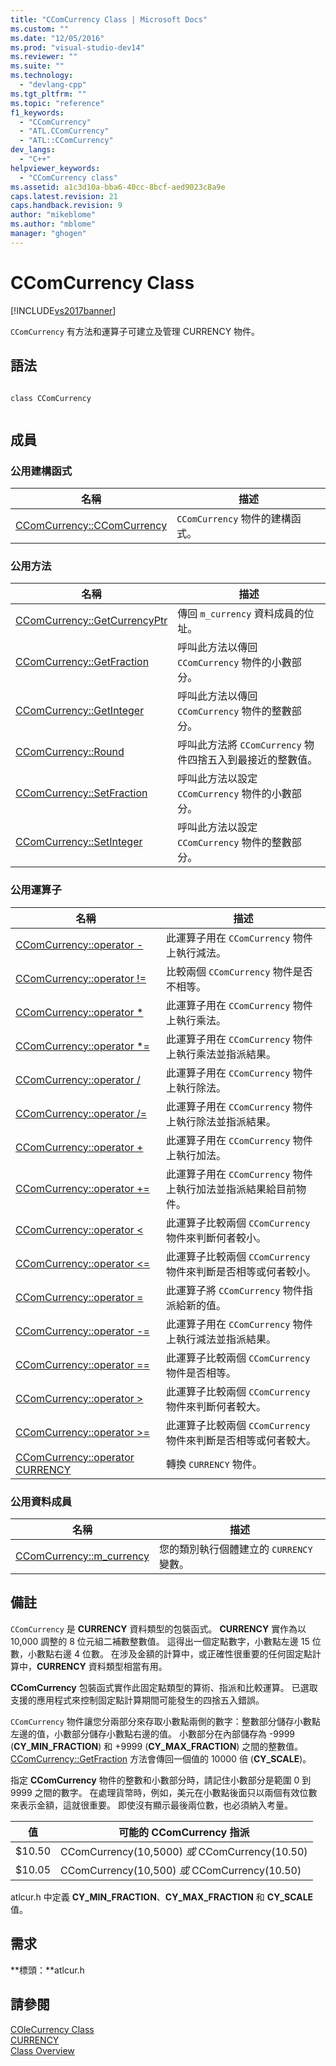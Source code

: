 ```yaml
---
title: "CComCurrency Class | Microsoft Docs"
ms.custom: ""
ms.date: "12/05/2016"
ms.prod: "visual-studio-dev14"
ms.reviewer: ""
ms.suite: ""
ms.technology: 
  - "devlang-cpp"
ms.tgt_pltfrm: ""
ms.topic: "reference"
f1_keywords: 
  - "CComCurrency"
  - "ATL.CComCurrency"
  - "ATL::CComCurrency"
dev_langs: 
  - "C++"
helpviewer_keywords: 
  - "CComCurrency class"
ms.assetid: a1c3d10a-bba6-40cc-8bcf-aed9023c8a9e
caps.latest.revision: 21
caps.handback.revision: 9
author: "mikeblome"
ms.author: "mblome"
manager: "ghogen"
---
```

# CComCurrency Class
[!INCLUDE[vs2017banner](../../assembler/inline/includes/vs2017banner.md)]

`CComCurrency` 有方法和運算子可建立及管理 CURRENCY 物件。  
  
## 語法  
  
```  
  
class CComCurrency  
  
```  
  
## 成員  
  
### 公用建構函式  
  
|名稱|描述|  
|--------|--------|  
|[CComCurrency::CComCurrency](../Topic/CComCurrency::CComCurrency.md)|`CComCurrency` 物件的建構函式。|  
  
### 公用方法  
  
|名稱|描述|  
|--------|--------|  
|[CComCurrency::GetCurrencyPtr](../Topic/CComCurrency::GetCurrencyPtr.md)|傳回 `m_currency` 資料成員的位址。|  
|[CComCurrency::GetFraction](../Topic/CComCurrency::GetFraction.md)|呼叫此方法以傳回 `CComCurrency` 物件的小數部分。|  
|[CComCurrency::GetInteger](../Topic/CComCurrency::GetInteger.md)|呼叫此方法以傳回 `CComCurrency` 物件的整數部分。|  
|[CComCurrency::Round](../Topic/CComCurrency::Round.md)|呼叫此方法將 `CComCurrency` 物件四捨五入到最接近的整數值。|  
|[CComCurrency::SetFraction](../Topic/CComCurrency::SetFraction.md)|呼叫此方法以設定 `CComCurrency` 物件的小數部分。|  
|[CComCurrency::SetInteger](../Topic/CComCurrency::SetInteger.md)|呼叫此方法以設定 `CComCurrency` 物件的整數部分。|  
  
### 公用運算子  
  
|名稱|描述|  
|--------|--------|  
|[CComCurrency::operator \-](../Topic/CComCurrency::operator%20-2.md)|此運算子用在 `CComCurrency` 物件上執行減法。|  
|[CComCurrency::operator \!\=](../Topic/CComCurrency::operator%20!=.md)|比較兩個 `CComCurrency` 物件是否不相等。|  
|[CComCurrency::operator \*](../Topic/CComCurrency::operator%20*.md)|此運算子用在 `CComCurrency` 物件上執行乘法。|  
|[CComCurrency::operator \*\=](../Topic/CComCurrency::operator%20*=.md)|此運算子用在 `CComCurrency` 物件上執行乘法並指派結果。|  
|[CComCurrency::operator \/](../Topic/CComCurrency::operator%20-1.md)|此運算子用在 `CComCurrency` 物件上執行除法。|  
|[CComCurrency::operator \/\=](../Topic/CComCurrency::operator%20-=2.md)|此運算子用在 `CComCurrency` 物件上執行除法並指派結果。|  
|[CComCurrency::operator \+](../Topic/CComCurrency::operator%20+.md)|此運算子用在 `CComCurrency` 物件上執行加法。|  
|[CComCurrency::operator \+\=](../Topic/CComCurrency::operator%20+=.md)|此運算子用在 `CComCurrency` 物件上執行加法並指派結果給目前物件。|  
|[CComCurrency::operator \<](../Topic/CComCurrency::operator%20%3C.md)|此運算子比較兩個 `CComCurrency` 物件來判斷何者較小。|  
|[CComCurrency::operator \<\=](../Topic/CComCurrency::operator%20%3C=.md)|此運算子比較兩個 `CComCurrency` 物件來判斷是否相等或何者較小。|  
|[CComCurrency::operator \=](../Topic/CComCurrency::operator%20=.md)|此運算子將 `CComCurrency` 物件指派給新的值。|  
|[CComCurrency::operator \-\=](../Topic/CComCurrency::operator%20-=1.md)|此運算子用在 `CComCurrency` 物件上執行減法並指派結果。|  
|[CComCurrency::operator \=\=](../Topic/CComCurrency::operator%20==.md)|此運算子比較兩個 `CComCurrency` 物件是否相等。|  
|[CComCurrency::operator \>](../Topic/CComCurrency::operator%20%3E.md)|此運算子比較兩個 `CComCurrency` 物件來判斷何者較大。|  
|[CComCurrency::operator \>\=](../Topic/CComCurrency::operator%20%3E=.md)|此運算子比較兩個 `CComCurrency` 物件來判斷是否相等或何者較大。|  
|[CComCurrency::operator CURRENCY](../Topic/CComCurrency::operator%20CURRENCY.md)|轉換 `CURRENCY` 物件。|  
  
### 公用資料成員  
  
|名稱|描述|  
|--------|--------|  
|[CComCurrency::m\_currency](../Topic/CComCurrency::m_currency.md)|您的類別執行個體建立的 `CURRENCY` 變數。|  
  
## 備註  
 `CComCurrency` 是 **CURRENCY** 資料類型的包裝函式。  **CURRENCY** 實作為以 10,000 調整的 8 位元組二補數整數值。  這得出一個定點數字，小數點左邊 15 位數，小數點右邊 4 位數。  在涉及金額的計算中，或正確性很重要的任何固定點計算中，**CURRENCY** 資料類型相當有用。  
  
 **CComCurrency** 包裝函式實作此固定點類型的算術、指派和比較運算。  已選取支援的應用程式來控制固定點計算期間可能發生的四捨五入錯誤。  
  
 `CComCurrency` 物件讓您分兩部分來存取小數點兩側的數字：整數部分儲存小數點左邊的值，小數部分儲存小數點右邊的值。  小數部分在內部儲存為 \-9999 \(**CY\_MIN\_FRACTION**\) 和 \+9999 \(**CY\_MAX\_FRACTION**\) 之間的整數值。  [CComCurrency::GetFraction](../Topic/CComCurrency::GetFraction.md) 方法會傳回一個值的 10000 倍 \(**CY\_SCALE**\)。  
  
 指定 **CComCurrency** 物件的整數和小數部分時，請記住小數部分是範圍 0 到 9999 之間的數字。  在處理貨幣時，例如，美元在小數點後面只以兩個有效位數來表示金額，這就很重要。  即使沒有顯示最後兩位數，也必須納入考量。  
  
|值|可能的 CComCurrency 指派|  
|-------|-------------------------|  
|$10.50|CComCurrency\(10,5000\) *或* CComCurrency\(10.50\)|  
|$10.05|CComCurrency\(10,500\) *或* CComCurrency\(10.50\)|  
  
 atlcur.h 中定義 **CY\_MIN\_FRACTION**、**CY\_MAX\_FRACTION** 和 **CY\_SCALE** 值。  
  
## 需求  
 **標頭：**atlcur.h  
  
## 請參閱  
 [COleCurrency Class](../../mfc/reference/colecurrency-class.md)   
 [CURRENCY](http://msdn.microsoft.com/zh-tw/5e81273c-7289-45c7-93c0-32c1553f708e)   
 [Class Overview](../../atl/atl-class-overview.md)